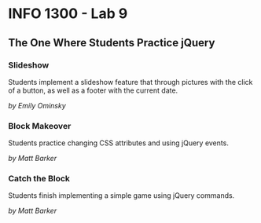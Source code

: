 # INFO 1300 - Lab 9

## The One Where Students Practice jQuery

### Slideshow

Students implement a slideshow feature that through pictures with the click of a button, as well as a footer with the current date.

*by Emily Ominsky*

### Block Makeover

Students practice changing CSS attributes and using jQuery events.

*by Matt Barker*

### Catch the Block

Students finish implementing a simple game using jQuery commands.

*by Matt Barker*

